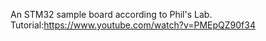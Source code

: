 An STM32 sample board according to Phil's Lab.
Tutorial:https://www.youtube.com/watch?v=PMEpQZ90f34
